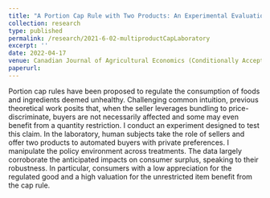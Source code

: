 ```yaml
---
title: "A Portion Cap Rule with Two Products: An Experimental Evaluation"
collection: research
type: published
permalink: /research/2021-6-02-multiproductCapLaboratory
excerpt: ''
date: 2022-04-17
venue: Canadian Journal of Agricultural Economics (Conditionally Accepted)
paperurl:
---
```


Portion cap rules	have been proposed to regulate the consumption of foods and ingredients deemed unhealthy. Challenging common intuition, previous theoretical work posits that, when the seller leverages bundling to price-discriminate, buyers are not necessarily affected and some may even benefit from a quantity restriction. I conduct an experiment designed to test this claim. In the laboratory, human subjects take the role of sellers and offer two products to automated buyers with private preferences. I manipulate the policy environment across treatments. The data largely corroborate the anticipated impacts on consumer surplus, speaking to their robustness. In particular, consumers with a low appreciation for the regulated good and a high valuation for the unrestricted item benefit from the cap rule.
